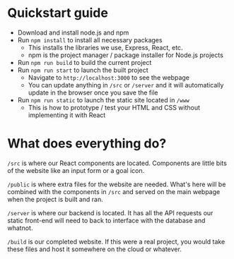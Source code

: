 # Quickstart guide

- Download and install node.js and npm
- Run `npm install` to install all necessary packages
  - This installs the libraries we use, Express, React, etc.
  - npm is the project manager / package installer for Node.js projects
- Run `npm run build` to build the current project
- Run `npm run start` to launch the built project
  - Navigate to `http://localhost:3000` to see the webpage
  - You can update anything in `/src` or `/server` and it will automatically update in the browser once you save the file
- Run `npm run static` to launch the static site located in `/www`
  - This is how to prototype / test your HTML and CSS without implementing it with React

# What does everything do?

`/src` is where our React components are located. Components are little bits of the website like an input form or a goal icon.

`/public` is where extra files for the website are needed. What's here will be combined with the components in `/src` and served on the main webpage when the project is built and ran.

`/server` is where our backend is located. It has all the API requests our static front-end will need to back to interface with the database and whatnot.

`/build` is our completed website. If this were a real project, you would take these files and host it somewhere on the cloud or whatever.